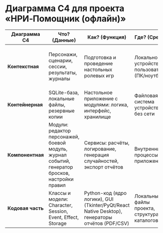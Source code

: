 # Диаграмма C4 для проекта «НРИ‑Помощник (офлайн)»

| Диаграмма C4 | Что? (Данные) | Как? (Функция) | Где? (Среда) | Кто? (Пользователи) | Когда? (Время) | Почему? (Мотивация) |
|--------------|----------------|----------------|---------------|----------------------|----------------|---------------------|
| **Контекстная** | Персонажи, сценарии, сессии, результаты, журналы | Подготовка и проведение настольных ролевых игр | Локальное устройство пользователя (ПК/ноутбук) | Ведущий (мастер), игроки | Во время игровой партии (офлайн) | Упрощение ведения НРИ, автоматизация расчётов, сохранение динамики игры |
| **Контейнерная** | SQLite-база, локальные файлы, резервные копии | Настольное приложение с модулями: логика, интерфейс, хранилище | Файловая система устройства, без сети | Индивидуальный пользователь (ведущий) | При запуске программы и во время сессий | Автономность, устойчивость, простота эксплуатации |
| **Компонентная** | Модули: редактор персонажей, боевой модуль, журнал событий, генератор бросков, настройки правил | Сервисы: расчёты, логирование, генерация случайностей, экспорт отчётов | Внутренние процессы приложения | Роли внутри системы (мастер как оператор, игроки как объекты данных) | В ходе партии и при подготовке | Гибкость, минимизация ручного труда, единая точка управления |
| **Кодовая часть** | Классы и модели: Character, Session, Event, Effect, Storage | Python-код (ядро логики), GUI (Tkinter/PyQt/React Native Desktop), генераторы отчётов (PDF/CSV) | Локальные файлы проекта, структура каталогов | Разработчик, тестировщик (один автор проекта) | Этапы разработки, тесты, обновления версий | Качество, автономность, надёжность, устойчивость данных |
